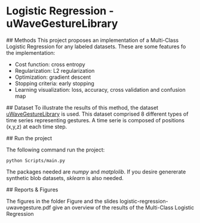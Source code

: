 # Logistic Regression - uWaveGestureLibrary

## Methods
This project proposes an implementation of a Multi-Class Logistic Regression for any labeled datasets. These are some features fo the implementation:
- Cost function: cross entropy
- Regularization: L2 regularization
- Optimization: gradient descent
- Stopping criteria: early stopping
- Learning visualization: loss, accuracy, cross validation and confusion map

## Dataset
To illustrate the results of this method, the dataset [uWaveGestureLibrary](http://timeseriesclassification.com/description.php?Dataset=UWaveGestureLibraryAll) is used. This dataset comprised 8 different types of time series representing gestures. A time serie is composed of positions (x,y,z) at each time step.

## Run the project

The following command run the project:
```
python Scripts/main.py
```
 The packages needed are *numpy* and *matplolib*. If you desire genererate synthetic blob datasets, *sklearn* is also needed.

## Reports & Figures


The figures in the folder Figure and the slides logistic-regression-uwavegesture.pdf give an overview of the results of the Multi-Class Logistic Regression
